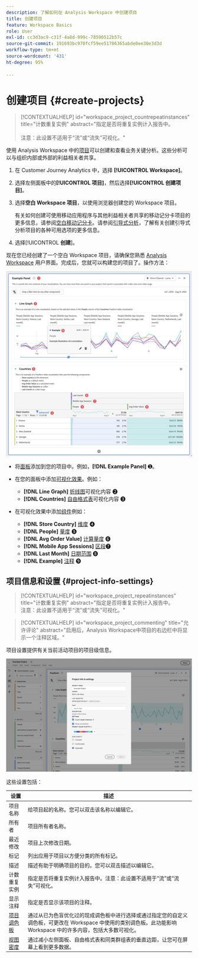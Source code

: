 ```yaml
---
description: 了解如何在 Analysis Workspace 中创建项目
title: 创建项目
feature: Workspace Basics
role: User
exl-id: cc3d3ac9-c31f-4a8d-999c-78590512b57c
source-git-commit: 191693bc970fcf59ee51706365abde0ee30e3d3d
workflow-type: tm+mt
source-wordcount: '431'
ht-degree: 95%

---
```


# 创建项目 {#create-projects}

<!-- markdownlint-disable MD034 -->

>[!CONTEXTUALHELP]
>id="workspace_project_countrepeatinstances"
>title="计数重复实例"
>abstract="指定是否将重复实例计入报告中。<br/><br/>注意：此设置不适用于“流”或“流失”可视化。"

<!-- markdownlint-enable MD034 -->


使用 Analysis Workspace 中的[项目](/help/analysis-workspace/build-workspace-project/freeform-overview.md)可以创建和查看业务关键分析。这些分析可以与组织内部或外部的利益相关者共享。

1. 在 Customer Journey Analytics 中，选择 **[!UICONTROL Workspace]**。

1. 选择左侧面板中的&#x200B;**[!UICONTROL 项目]**，然后选择&#x200B;**[!UICONTROL 创建项目]**。

1. 选择&#x200B;**空白 Workspace 项目**，以使用浏览器创建您的 Workspace 项目。

   有关如何创建可使用移动应用程序与其他利益相关者共享的移动记分卡项目的更多信息，请参阅[空白移动记分卡](/help/mobile-app/curator.md)。请参阅[引导式分析](/help/guided-analysis/overview.md)，了解有关创建引导式分析项目的各种可用选项的更多信息。

1. 选择&#x200B;[!UICONTROL **创建**]。


现在您已经创建了一个空白 Workspace 项目，请确保您熟悉 [Analysis Workspace](/help/analysis-workspace/home.md) 用户界面。完成后，您就可以构建您的项目了。操作方法：

![Example project](assets/example-project.png)

* 将[面板](/help/analysis-workspace/c-panels/panels.md)添加到您的项目中。例如，**[!DNL Example Panel]** ➊。

* 在您的面板中添加[可视化效果](/help/analysis-workspace/visualizations/freeform-analysis-visualizations.md)。例如：
   * **[!DNL Line Graph]** [折线图](/help/analysis-workspace/visualizations/line.md)可视化内容 ➋
   * **[!DNL Countries]** [自由格式表](/help/analysis-workspace/visualizations/freeform-table/freeform-table.md)可视化内容 ➌
* 在可视化效果中添加[组件](/help/components/overview.md)例如：
   * **[!DNL Store Country]** [维度](/help/components/dimensions/overview.md) ➍
   * **[!DNL People]** [量度](/help/components/apply-create-metrics.md) ➎
   * **[!DNL Avg Order Value]** [计算量度](/help/components/calc-metrics/calc-metr-overview.md) ➏
   * **[!DNL Mobile App Sessions]** [区段](/help/components/filters/filters-overview.md)➐
   * **[!DNL Last Month]** [日期范围](/help/components/date-ranges/overview.md) ➑
   * **[!DNL Example]** [注释](/help/components/annotations/overview.md) ➒


## 项目信息和设置 {#project-info-settings}

<!-- markdownlint-disable MD034 -->

>[!CONTEXTUALHELP]
>id="workspace_project_repeatinstances"
>title="计数重复实例"
>abstract="指定是否将重复实例计入报告中。<br/>注意：此设置不适用于“流”或“流失”可视化。"

<!-- markdownlint-enable MD034 -->

<!-- markdownlint-disable MD034 -->

>[!CONTEXTUALHELP]
>id="workspace_project_commenting"
>title="允许评论"
>abstract="启用后，Analysis Workspace中项目的右边栏中将显示一个注释区域。"

<!-- markdownlint-enable MD034 -->


项目设置提供有关当前活动项目的项目级信息。

![The Project Info &amp; Settings window.](./assets/projectinfo.png)

这些设置包括：

| 设置 | 描述 |
|---|---|
| 项目名称 | 给项目起的名称。您可以双击该名称以编辑它。 |
| 所有者 | 项目所有者名称。 |
| 最近修改 | 项目上次修改日期。 |
| 标记 | 列出应用于项目以方便分类的所有标记。 |
| 描述 | 描述有助于明确项目的目的。您可以双击描述以编辑它。 |
| 计数重复实例 | 指定是否将重复实例计入报告中。注意：此设置不适用于“流”或“流失”可视化。 |
| 显示注释 | 指定是否显示该项目的注释。 |
| [项目调色板](/help/analysis-workspace/build-workspace-project/color-palettes.md) | 通过从已为色盲优化过的现成调色板中进行选择或通过指定您的自定义调色板，可更改在 Workspace 中使用的类别调色板。此功能影响 Workspace 中的许多内容，包括大多数可视化。 |
| [视图密度](/help/analysis-workspace/build-workspace-project/view-density.md) | 通过减小左侧面板、自由格式表和同类群组表的垂直边距，让您可在屏幕上看到更多数据。 |

<!--

Add this to the table above - exchange - for pipe: (End of April, 2025 when project commenting is GA)

Allow commenting - When this option is enabled, a comments area is available in the right rail of the project in Analysis Workspace. For more information, see [Add and manage comments in projects](/help/analysis-workspace/build-workspace-project/comment-projects.md). 

-->



